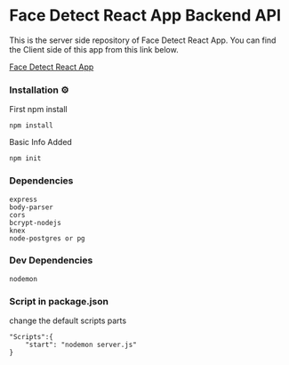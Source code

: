 # Face Detect React App Backend API

This is the server side repository of Face Detect React App. You can find the Client side of this app from this link below.

[Face Detect React App ](https://github.com/kmhmubin/Face-Detection-React-App)

### Installation ⚙

First npm install

```
npm install
```

Basic Info Added

```
npm init
```

### Dependencies

```
express
body-parser
cors
bcrypt-nodejs
knex
node-postgres or pg
```

### Dev Dependencies

```
nodemon
```

### Script in package.json

change the default scripts parts

```
"Scripts":{
    "start": "nodemon server.js"
}
```
